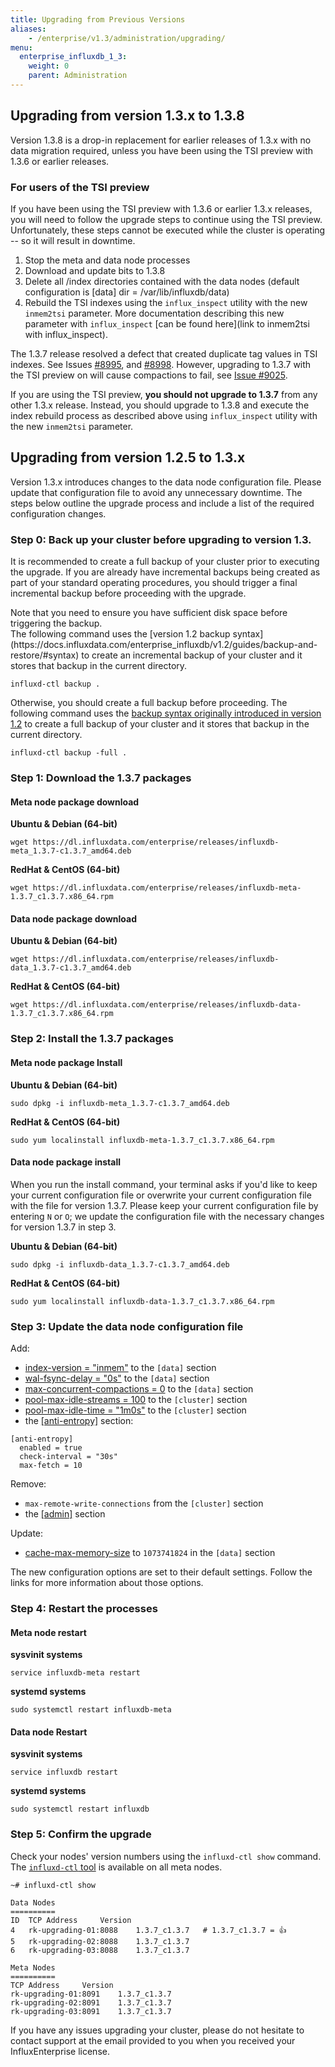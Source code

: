 ```yaml
---
title: Upgrading from Previous Versions
aliases:
    - /enterprise/v1.3/administration/upgrading/
menu:
  enterprise_influxdb_1_3:
    weight: 0
    parent: Administration
---
```


## Upgrading from version 1.3.x to 1.3.8
Version 1.3.8 is a drop-in replacement for earlier releases of 1.3.x with no data migration required, unless you have been using the TSI preview with 1.3.6 or earlier releases.

### For users of the TSI preview
If you have been using the TSI preview with 1.3.6 or earlier 1.3.x releases, you will need to follow the upgrade steps to 
continue using the TSI preview.  Unfortunately, these steps cannot be executed while the cluster is operating -- so it will 
result in downtime.  

1. Stop the meta and data node processes
1. Download and update bits to 1.3.8
1. Delete all /index directories contained with the data nodes (default configuration is [data] dir = /var/lib/influxdb/data) 
1. Rebuild the TSI indexes using the `influx_inspect` utility with the new `inmem2tsi` parameter.  More documentation
describing this new parameter with `influx_inspect` [can be found here](link to inmem2tsi with influx_inspect).

The 1.3.7 release resolved a defect that created duplicate tag values in TSI indexes.
See Issues [#8995](https://github.com/influxdata/influxdb/pull/8995), and [#8998](https://github.com/influxdata/influxdb/pull/8998). 
However, upgrading to 1.3.7 with the TSI preview on will cause compactions to fail, 
see [Issue #9025](https://github.com/influxdata/influxdb/issues/9025). 

If you are using the TSI preview, **you should not upgrade to 1.3.7** from any other 1.3.x release. 
Instead, you should upgrade to 1.3.8 and execute the index rebuild process as described above using `influx_inspect` 
utility with the new `inmem2tsi` parameter.

## Upgrading from version 1.2.5 to 1.3.x

Version 1.3.x introduces changes to the data node configuration file.
Please update that configuration file to avoid any unnecessary downtime.
The steps below outline the upgrade process and include a list of the required configuration changes.

### Step 0: Back up your cluster before upgrading to version 1.3.
It is recommended to create a full backup of your cluster prior to executing the upgrade. If you are 
already have incremental backups being created as part of your standard operating procedures, you should 
trigger a final incremental backup before proceeding with the upgrade.
<dt>
Note that you need to ensure you have sufficient disk space before triggering the backup.
</dt>
The following command uses the [version 1.2 backup syntax](https://docs.influxdata.com/enterprise_influxdb/v1.2/guides/backup-and-restore/#syntax) 
to create an incremental backup of your cluster and it stores that backup in the current directory.

```
influxd-ctl backup .
```

Otherwise, you should create a full backup before proceeding. 
The following command uses the [backup syntax originally introduced in version 1.2](https://docs.influxdata.com/enterprise_influxdb/v1.3/guides/backup-and-restore/#syntax) 
to create a full backup of your cluster and it stores that backup in the current directory. 

```
influxd-ctl backup -full .
```

### Step 1: Download the 1.3.7 packages

#### Meta node package download
**Ubuntu & Debian (64-bit)**
```
wget https://dl.influxdata.com/enterprise/releases/influxdb-meta_1.3.7-c1.3.7_amd64.deb
```

**RedHat & CentOS (64-bit)**
```
wget https://dl.influxdata.com/enterprise/releases/influxdb-meta-1.3.7_c1.3.7.x86_64.rpm
```

#### Data node package download
**Ubuntu & Debian (64-bit)**
```
wget https://dl.influxdata.com/enterprise/releases/influxdb-data_1.3.7-c1.3.7_amd64.deb
```

**RedHat & CentOS (64-bit)**
```
wget https://dl.influxdata.com/enterprise/releases/influxdb-data-1.3.7_c1.3.7.x86_64.rpm
```

### Step 2: Install the 1.3.7 packages

#### Meta node package Install

**Ubuntu & Debian (64-bit)**
```
sudo dpkg -i influxdb-meta_1.3.7-c1.3.7_amd64.deb
```

**RedHat & CentOS (64-bit)**
```
sudo yum localinstall influxdb-meta-1.3.7_c1.3.7.x86_64.rpm
```

#### Data node package install

When you run the install command, your terminal asks if you'd like to keep your current configuration file or overwrite your current configuration file with the file for version 1.3.7.
Please keep your current configuration file by entering `N` or `O`;
we update the configuration file with the necessary changes for version 1.3.7 in step 3.

**Ubuntu & Debian (64-bit)**
```
sudo dpkg -i influxdb-data_1.3.7-c1.3.7_amd64.deb
```

**RedHat & CentOS (64-bit)**
```
sudo yum localinstall influxdb-data-1.3.7_c1.3.7.x86_64.rpm
```

### Step 3: Update the data node configuration file

Add:

* [index-version = "inmem"](/enterprise_influxdb/v1.3/administration/configuration/#index-version-inmem) to the `[data]` section
* [wal-fsync-delay = "0s"](/enterprise_influxdb/v1.3/administration/configuration/#wal-fsync-delay-0s) to the `[data]` section
* [max-concurrent-compactions = 0](/enterprise_influxdb/v1.3/administration/configuration/#max-concurrent-compactions-0) to the `[data]` section
* [pool-max-idle-streams = 100](/enterprise_influxdb/v1.3/administration/configuration/#pool-max-idle-streams-100) to the `[cluster]` section
* [pool-max-idle-time = "1m0s"](/enterprise_influxdb/v1.3/administration/configuration/#pool-max-idle-time-1m0s) to the `[cluster]` section
* the [[anti-entropy]](/enterprise_influxdb/v1.3/administration/configuration/#anti-entropy) section:
```
[anti-entropy]
  enabled = true
  check-interval = "30s"
  max-fetch = 10
```

Remove:

* `max-remote-write-connections` from the `[cluster]` section
* the [[admin]](/enterprise_influxdb/v1.3/administration/configuration/#admin) section

Update:

* [cache-max-memory-size](/enterprise_influxdb/v1.3/administration/configuration/#cache-max-memory-size-1073741824) to `1073741824` in the `[data]` section

The new configuration options are set to their default settings.
Follow the links for more information about those options.

### Step 4: Restart the processes

#### Meta node restart
**sysvinit systems**
```
service influxdb-meta restart
```
**systemd systems**
```
sudo systemctl restart influxdb-meta
```

#### Data node Restart
**sysvinit systems**
```
service influxdb restart
```
**systemd systems**
```
sudo systemctl restart influxdb
```

### Step 5: Confirm the upgrade

Check your nodes' version numbers using the `influxd-ctl show` command.
The [`influxd-ctl` tool](/enterprise_influxdb/v1.3/features/cluster-commands/) is available on all meta nodes.

```
~# influxd-ctl show

Data Nodes
==========
ID	TCP Address		Version
4	rk-upgrading-01:8088	1.3.7_c1.3.7   # 1.3.7_c1.3.7 = 👍
5	rk-upgrading-02:8088	1.3.7_c1.3.7
6	rk-upgrading-03:8088	1.3.7_c1.3.7

Meta Nodes
==========
TCP Address		Version
rk-upgrading-01:8091	1.3.7_c1.3.7
rk-upgrading-02:8091	1.3.7_c1.3.7
rk-upgrading-03:8091	1.3.7_c1.3.7
```

If you have any issues upgrading your cluster, please do not hesitate to contact support at the email 
provided to you when you received your InfluxEnterprise license.

